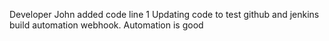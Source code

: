 Developer John added code line 1
Updating code to test github and jenkins build automation webhook.
Automation is good
